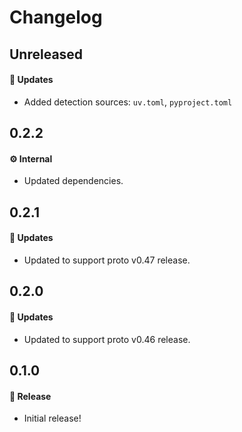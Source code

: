 # Changelog

## Unreleased

#### 🚀 Updates

- Added detection sources: `uv.toml`, `pyproject.toml`

## 0.2.2

#### ⚙️ Internal

- Updated dependencies.

## 0.2.1

#### 🚀 Updates

- Updated to support proto v0.47 release.

## 0.2.0

#### 🚀 Updates

- Updated to support proto v0.46 release.

## 0.1.0

#### 🎉 Release

- Initial release!
